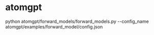 # atomgpt


python atomgpt/forward_models/forward_models.py --config_name atomgpt/examples/forward_model/config.json
